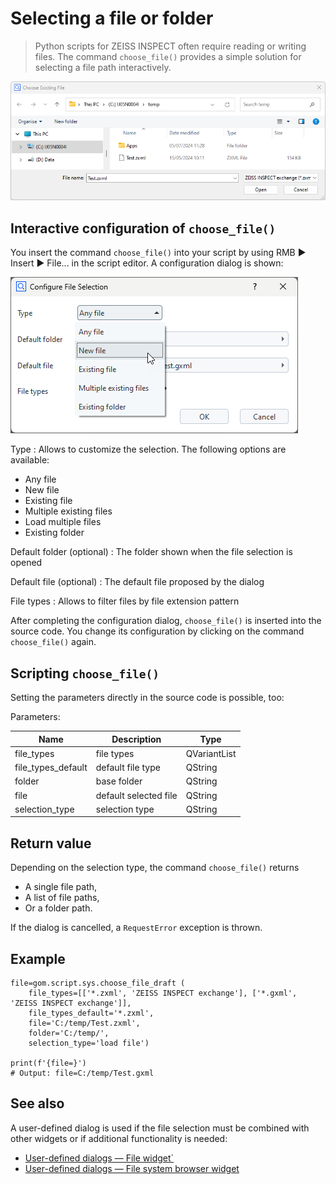 # Selecting a file or folder

> Python scripts for ZEISS INSPECT often require reading or writing files. The command `choose_file()` provides a simple solution for selecting a file path interactively.

![Choose file dialog](assets/choose_file_dialog.png)

## Interactive configuration of `choose_file()`

You insert the command `choose_file()` into your script by using RMB ► Insert ► File... in the script editor. A configuration dialog is shown:

![Configure File Selection](assets/configure_file_selection.png)

Type
: Allows to customize the selection. The following options are available:
  * Any file
  * New file
  * Existing file
  * Multiple existing files
  * Load multiple files
  * Existing folder

Default folder (optional)
: The folder shown when the file selection is opened
 
Default file (optional)
: The default file proposed by the dialog
 
File types
: Allows to filter files by file extension pattern
 
After completing the configuration dialog, `choose_file()` is inserted into the source code. You change its configuration by clicking on the command `choose_file()` again.

## Scripting `choose_file()`
 
 Setting the parameters directly in the source code is possible, too:

Parameters:
 
| Name               | Description           | Type         |
| -------------------|-----------------------|--------------|
| file_types         | file types            | QVariantList |      
| file_types_default | default file type     | QString      |      
| folder             | base folder           | QString      |      
| file               | default selected file | QString      |      
| selection_type     | selection type        | QString      |

## Return value

Depending on the selection type, the command `choose_file()` returns

* A single file path,
* A list of file paths,
* Or a folder path.

If the dialog is cancelled, a `RequestError` exception is thrown.

## Example

```{code-block} python
file=gom.script.sys.choose_file_draft (
	file_types=[['*.zxml', 'ZEISS INSPECT exchange'], ['*.gxml', 'ZEISS INSPECT exchange']], 
	file_types_default='*.zxml', 
	file='C:/temp/Test.zxml', 
	folder='C:/temp/', 
	selection_type='load file')

print(f'{file=}')
# Output: file=C:/temp/Test.gxml
```

## See also

A user-defined dialog is used if the file selection must be combined with other widgets or if additional functionality is needed:
* [User-defined dialogs &mdash; File widget`](user_defined_dialogs.md#file-widget)
* [User-defined dialogs &mdash; File system browser widget](user_defined_dialogs.md#file-system-browser-widget)
